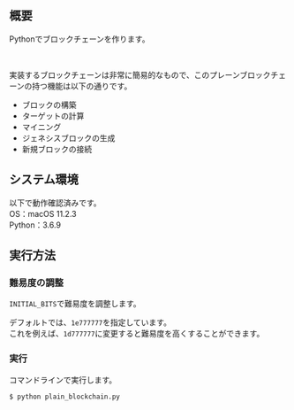 ## 概要
Pythonでブロックチェーンを作ります。

<br>

実装するブロックチェーンは非常に簡易的なもので、このプレーンブロックチェーンの持つ機能は以下の通りです。
- ブロックの構築
- ターゲットの計算
- マイニング
- ジェネシスブロックの生成
- 新規ブロックの接続



## システム環境
以下で動作確認済みです。  
OS：macOS 11.2.3  
Python：3.6.9



## 実行方法
### 難易度の調整
`INITIAL_BITS`で難易度を調整します。

デフォルトでは、`1e777777`を指定しています。  
これを例えば、`1d777777`に変更すると難易度を高くすることができます。


### 実行
コマンドラインで実行します。
```
$ python plain_blockchain.py
```
